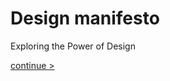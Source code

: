 # Design manifesto
Exploring the Power of Design

[continue >](01_design_manifesto/Presentation/02.md)
